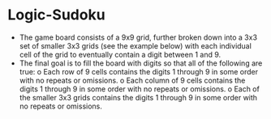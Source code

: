 # Logic-Sudoku
- The game board consists of a 9x9 grid, further broken down into a 3x3 set of smaller 3x3
grids (see the example below) with each individual cell of the grid to eventually contain a digit
between 1 and 9.
- The final goal is to fill the board with digits so that all of the following are true:
o Each row of 9 cells contains the digits 1 through 9 in some order with no repeats or omissions.
o Each column of 9 cells contains the digits 1 through 9 in some order with no repeats or omissions.
o Each of the smaller 3x3 grids contains the digits 1 through 9 in some order with no repeats or omissions.
